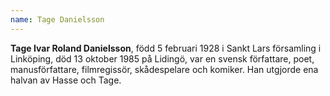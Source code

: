```yaml
---
name: Tage Danielsson
---
```


**Tage Ivar Roland Danielsson**, född 5 februari 1928 i Sankt Lars församling i Linköping, död 13 oktober 1985 på Lidingö, var en svensk författare, poet, manusförfattare, filmregissör, skådespelare och komiker. Han utgjorde ena halvan av Hasse och Tage.
